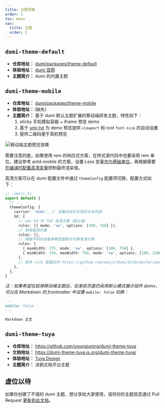 ```yaml
---
title: 主题列表
order: 1
toc: menu
nav:
  title: 主题
  order: 2
---
```


## `dumi-theme-default`

- **仓库地址：** [dumi/packages/theme-default](https://github.com/umijs/dumi/tree/master/packages/theme-default)
- **体验地址：** [dumi 官网](https://d.umijs.org)
- **主题简介：** dumi 的内置主题

## `dumi-theme-mobile`

- **仓库地址：** [dumi/packages/theme-mobile](https://github.com/umijs/dumi/tree/master/packages/theme-mobile)
- **体验地址：**（缺失）
- **主题简介：** 基于 dumi 默认主题扩展的移动端研发主题，特性如下：
  1. sticky 手机模拟容器 + iframe 预览 demo
  2. 基于 [umi-hd](https://github.com/umijs/umi-hd) 为 demo 预览提供 `viewport` 和 root `font-size` 的自动设置
  3. 提供二维码便于真机预览

<img style="border: 1px solid #eee;" src="https://gw.alipayobjects.com/zos/bmw-prod/acb29a94-6200-4798-82eb-190177fa841c/kezwf18r_w2556_h1396.jpeg" alt="移动端主题预览效果" />

需要注意的是，如果使用 rem 的响应式方案，在样式源代码中也要采用 rem 单位，建议参考 antd-mobile 的方案，设置 Less 变量[作为基础单位](https://github.com/ant-design/ant-design-mobile/blob/next/packages/antd-mobile-styles/src/base/variables.less#L4)，再根据需要[在编译时配置高清变量](https://github.com/ant-design/ant-design-mobile/blob/next/config/config.ts#L96)控制最终渲染值。

高清方案可以在 dumi 配置文件中通过 `themeConfig` 配置项切换，配置方式如下：

```ts
// .umirc.ts
export default {
  // ...
  themeConfig: {
    carrier: 'dumi', // 设备状态栏左侧的文本内容
    hd: {
      // umi-hd 的 750 高清方案（默认值）
      rules: [{ mode: 'vw', options: [100, 750] }],
      // 禁用高清方案
      rules: [],
      // 根据不同的设备屏幕宽度断点切换高清方案
      rules: [
        { maxWidth: 375, mode: 'vw', options: [100, 750] },
        { minWidth: 376, maxWidth: 750, mode: 'vw', options: [100, 1500] },
      ],
      // 更多 rule 配置访问 https://github.com/umijs/dumi/blob/master/packages/theme-mobile/src/typings/config.d.ts#L7
    },
  },
}
```

_注：如果希望在启用移动端主题后，在某些页面仍采用默认模式展示组件 demo，可以在 Markdown 的 frontmatter 中设置 `mobile: false` 切换：_

```md
---
mobile: false
---

Markdown 正文
```

## `dumi-theme-tuya`

- **仓库地址：** https://github.com/youngjuning/dumi-theme-tuya
- **文档地址：** https://dumi-theme-tuya.js.org/dumi-theme-tuya/
- **体验地址：** [Tuya Design](https://panel-docs.tuyacn.com/)
- **主题简介：** 涂鸦文档平台主题

## 虚位以待

如果你创建了不错的 dumi 主题、想分享给大家使用，请将你的主题信息通过 Pull Request [更新到此文档](https://github.com/umijs/dumi/edit/master/docs/theme/index.zh-CN.md)。
